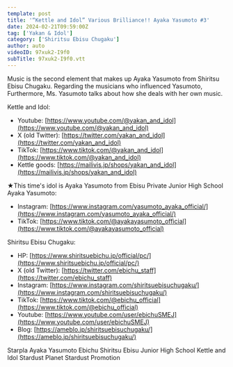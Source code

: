 ```yaml
---
template: post
title: '“Kettle and Idol” Various Brilliance!! Ayaka Yasumoto #3'
date: 2024-02-21T09:59:00Z
tag: ['Yakan & Idol']
category: ['Shiritsu Ebisu Chugaku']
author: auto 
videoID: 97xuk2-I9f0
subTitle: 97xuk2-I9f0.vtt
---
```

Music is the second element that makes up Ayaka Yasumoto from Shiritsu Ebisu Chugaku. Regarding the musicians who influenced Yasumoto, Furthermore, Ms. Yasumoto talks about how she deals with her own music.

Kettle and Idol:

- Youtube: [https://www.youtube.com/@yakan_and_idol](https://www.youtube.com/@yakan_and_idol)
- X (old Twitter): [https://twitter.com/yakan_and_idol](https://twitter.com/yakan_and_idol)
- TikTok: [https://www.tiktok.com/@yakan_and_idol](https://www.tiktok.com/@yakan_and_idol)
- Kettle goods: [https://mailivis.jp/shops/yakan_and_idol](https://mailivis.jp/shops/yakan_and_idol)

★This time's idol is Ayaka Yasumoto from Ebisu Private Junior High School
Ayaka Yasumoto:

- Instagram: [https://www.instagram.com/yasumoto_ayaka_official/](https://www.instagram.com/yasumoto_ayaka_official/)
- TikTok: [https://www.tiktok.com/@ayakayasumoto_official](https://www.tiktok.com/@ayakayasumoto_official)

Shiritsu Ebisu Chugaku:

- HP: [https://www.shiritsuebichu.jp/official/pc/](https://www.shiritsuebichu.jp/official/pc/)
- X (old Twitter): [https://twitter.com/ebichu_staff](https://twitter.com/ebichu_staff)
- Instagram: [https://www.instagram.com/shiritsuebisuchugaku/](https://www.instagram.com/shiritsuebisuchugaku/)
- TikTok: [https://www.tiktok.com/@ebichu_official](https://www.tiktok.com/@ebichu_official)
- Youtube: [https://www.youtube.com/user/ebichuSMEJ](https://www.youtube.com/user/ebichuSMEJ)
- Blog: [https://ameblo.jp/shiritsuebisuchugaku/](https://ameblo.jp/shiritsuebisuchugaku/)

Starpla Ayaka Yasumoto Ebichu Shiritsu Ebisu Junior High School Kettle and Idol Stardust Planet Stardust Promotion